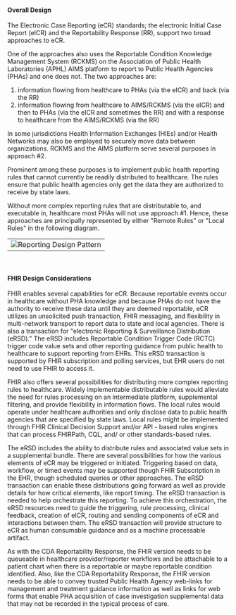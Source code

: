 #### Overall Design

The Electronic Case Reporting (eCR) standards; the electronic Initial Case Report (eICR) and the Reportability Response (RR), support two broad approaches to eCR.

One of the approaches also uses the Reportable Condition Knowledge Management System (RCKMS) on the Association of Public Health Laboratories (APHL) AIMS platform to report to Public Health Agencies (PHAs) and one does not. The two approaches are:

1. information flowing from healthcare to PHAs (via the eICR) and back (via the RR)
2. information flowing from healthcare to AIMS/RCKMS (via the eICR) and then to PHAs (via the eICR and sometimes the RR) and with a response to healthcare from the AIMS/RCKMS (via the RR)

In some jurisdictions Health Information Exchanges (HIEs) and/or Health Networks may also be employed to securely move data between organizations.
RCKMS and the AIMS platform serve several purposes in approach #2.

Prominent among these purposes is to implement public health reporting rules that cannot currently be readily distributed to healthcare.
The rules ensure that public health agencies only get the data they are authorized to receive by state laws.

Without more complex reporting rules that are distributable to, and executable in, healthcare most PHAs will not use approach #1. Hence, these approaches are principally represented by either "Remote Rules" or "Local Rules" in the following diagram. 

<table><tr><td><img src="ReportingDesignPattern.jpg" alt="Reporting Design Pattern" class="figure-img-portrait img-responsive img-rounded center-block" /></td></tr></table>

&nbsp;

#### FHIR Design Considerations

FHIR enables several capabilities for eCR. Because reportable events occur in healthcare without PHA knowledge and because PHAs do not have the authority to receive these data until they are deemed reportable, eCR utilizes an unsolicited push transaction, FHIR messaging, and flexibility in multi-network transport to report data to state and local agencies. There is also a transaction for "electronic Reporting & Surveillance Distribution (eRSD)." The eRSD includes Reportable Condition Trigger Code (RCTC) trigger code value sets and other reporting guidance from public health to healthcare to support reporting from EHRs. This eRSD transaction is supported by FHIR subscription and polling services, but EHR users do not need to use FHIR to access it.

FHIR also offers several possibilities for distributing more complex reporting rules to healthcare. Widely implementable distributable rules would alleviate the need for rules processing on an intermediate platform, supplemental filtering, and provide flexibility in information flows. The local rules would operate under healthcare authorities and only disclose data to public health agencies that are specified by state laws. Local rules might be implemented through FHIR Clinical Decision Support and/or API - based rules engines that can process FHIRPath, CQL, and/ or other standards-based rules.

The eRSD includes the ability to distribute rules and associated value sets in a supplemental bundle.  There are several possibilities for how the various elements of eCR may be triggered or initiated. Triggering based on data, workflow, or timed events may be supported though FHIR Subscription in the EHR, though scheduled queries or other approaches. The eRSD transaction can enable these distributions going forward as well as provide details for how critical elements, like report timing. The eRSD transaction is needed to help orchestrate this reporting. To achieve this orchestration, the eRSD resources need to guide the triggering, rule processing, clinical feedback, creation of eICR, routing and sending components of eCR and interactions between them. The eRSD transaction will provide structure to eCR as human consumable guidance and as a machine processable artifact.

As with the CDA Reportability Response, the FHIR version needs to be queueable in healthcare provider/reporter workflows and be attachable to a patient chart when there is a reportable or maybe reportable condition identified. Also, like the CDA Reportability Response, the FHIR version needs to be able to convey trusted Public Health Agency web-links for management and treatment guidance information as well as links for web forms that enable PHA acquisition of case investigation supplemental data that may not be recorded in the typical process of care.